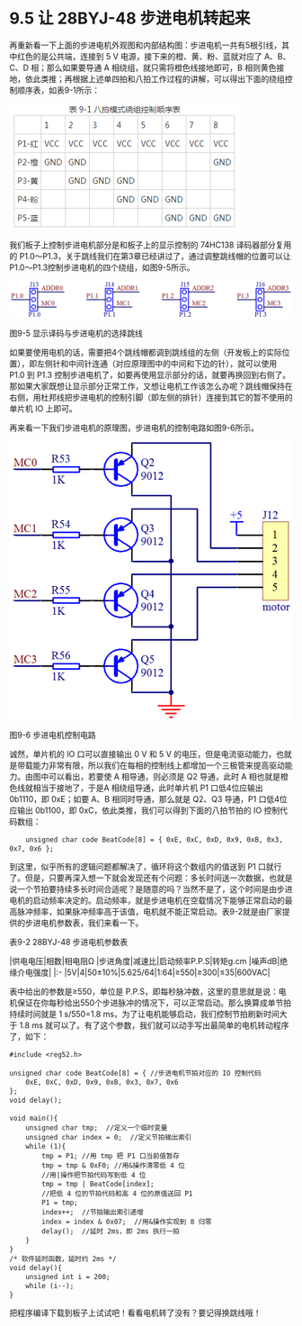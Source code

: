 # 9.5 让 28BYJ-48 步进电机转起来

再重新看一下上面的步进电机外观图和内部结构图：步进电机一共有5根引线，其中红色的是公共端，连接到 5 V 电源，接下来的橙、黄、粉、蓝就对应了 A、B、C、D 相；那么如果要导通 A 相绕组，就只需将橙色线接地即可，B 相则黄色接地，依此类推；再根据上述单四拍和八拍工作过程的讲解，可以得出下面的绕组控制顺序表，如表9-1所示：

![](images/28.png)

我们板子上控制步进电机部分是和板子上的显示控制的 74HC138 译码器部分复用的 P1.0～P1.3，关于跳线我们在第3章已经讲过了，通过调整跳线帽的位置可以让 P1.0～P1.3控制步进电机的四个绕组，如图9-5所示。

![](images/29.png)

图9-5 显示译码与步进电机的选择跳线

如果要使用电机的话，需要把4个跳线帽都调到跳线组的左侧（开发板上的实际位置），即左侧针和中间针连通（对应原理图中的中间和下边的针），就可以使用 P1.0 到 P1.3 控制步进电机了，如要再使用显示部分的话，就要再换回到右侧了。那如果大家既想让显示部分正常工作，又想让电机工作该怎么办呢？跳线帽保持在右侧，用杜邦线把步进电机的控制引脚（即左侧的排针）连接到其它的暂不使用的单片机 IO 上即可。

再来看一下我们步进电机的原理图，步进电机的控制电路如图9-6所示。

![](images/30.png)

图9-6 步进电机控制电路

诚然，单片机的 IO 口可以直接输出 0 V 和 5 V 的电压，但是电流驱动能力，也就是带载能力非常有限，所以我们在每相的控制线上都增加一个三极管来提高驱动能力。由图中可以看出，若要使 A 相导通，则必须是 Q2 导通，此时 A 相也就是橙色线就相当于接地了，于是A 相绕组导通，此时单片机 P1 口低4位应输出 0b1110，即 0xE；如要 A、B 相同时导通，那么就是 Q2、Q3 导通，P1 口低4位应输出 0b1100，即 0xC，依此类推，我们可以得到下面的八拍节拍的 IO 控制代码数组：

```
    unsigned char code BeatCode[8] = { 0xE, 0xC, 0xD, 0x9, 0xB, 0x3, 0x7, 0x6 };
```

到这里，似乎所有的逻辑问题都解决了，循环将这个数组内的值送到 P1 口就行了。但是，只要再深入想一下就会发现还有个问题：多长时间送一次数据，也就是说一个节拍要持续多长时间合适呢？是随意的吗？当然不是了，这个时间是由步进电机的启动频率决定的。启动频率，就是步进电机在空载情况下能够正常启动的最高脉冲频率，如果脉冲频率高于该值，电机就不能正常启动。表9-2就是由厂家提供的步进电机参数表，我们来看一下。

表9-2 28BYJ-48 步进电机参数表

|供电电压|相数|相电阻Ω	|步进角度|减速比|启动频率P.P.S|转矩g.cm	|噪声dB|绝缘介电强度|
|:-
|5V|4|50±10%|5.625/64|1:64|≥550|≥300|≤35|600VAC|

表中给出的参数是≥550，单位是 P.P.S，即每秒脉冲数，这里的意思就是说：电机保证在你每秒给出550个步进脉冲的情况下，可以正常启动。那么换算成单节拍持续时间就是 1 s/550=1.8 ms，为了让电机能够启动，我们控制节拍刷新时间大于 1.8 ms 就可以了。有了这个参数，我们就可以动手写出最简单的电机转动程序了，如下：

```
#include <reg52.h>

unsigned char code BeatCode[8] = { //步进电机节拍对应的 IO 控制代码
    0xE, 0xC, 0xD, 0x9, 0xB, 0x3, 0x7, 0x6
};
void delay();

void main(){
    unsigned char tmp;  //定义一个临时变量
    unsigned char index = 0;  //定义节拍输出索引
    while (1){
        tmp = P1; //用 tmp 把 P1 口当前值暂存
        tmp = tmp & 0xF0; //用&操作清零低 4 位
        //用|操作把节拍代码写到低 4 位
        tmp = tmp | BeatCode[index];
        //把低 4 位的节拍代码和高 4 位的原值送回 P1
        P1 = tmp;
        index++;  //节拍输出索引递增
        index = index & 0x07;  //用&操作实现到 8 归零
        delay();  //延时 2ms，即 2ms 执行一拍
    }
}
/* 软件延时函数，延时约 2ms */
void delay(){
    unsigned int i = 200;
    while (i--);
}
```

把程序编译下载到板子上试试吧！看看电机转了没有？要记得换跳线哦！